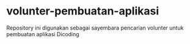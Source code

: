 # volunter-pembuatan-aplikasi
Repository  ini digunakan sebagai sayembara pencarian volunter untuk pembuatan aplikasi Dicoding
